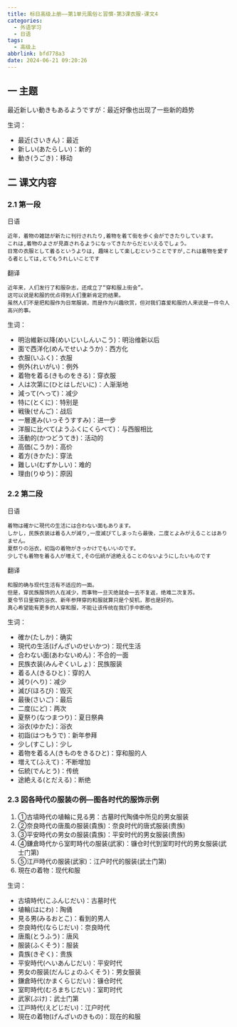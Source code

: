 ```yaml
---
title: 标日高级上册——第1单元風俗と習慣-第3课衣服-课文4
categories:
  - 外语学习
  - 日语
tags:
  - 高级上
abbrlink: bfd778a3
date: 2024-06-21 09:20:26
---
```

## 一 主题

最近新しい動きもあるようですが：最近好像也出现了一些新的趋势

<!--more-->

生词：

* 最近(さいきん)：最近
* 新しい(あたらしい)：新的
* 動き(うごき)：移动

## 二  课文内容

### 2.1 第一段

日语

```
近年，着物の雑誌が新たに刊行されたり,着物を着て街を歩く会ができたりしています。
これは,着物のよさが見直されるようになってきたからだといえるでしょう。
日常の衣服として着るというよりは, 趣味として楽しむということですが,これは着物を愛する者としては,とてもうれしいことです
```

翻译

```
近年来，人们发行了和服杂志，还成立了“穿和服上街会”。
这可以说是和服的优点得到人们重新肯定的结果。
虽然人们不是把和服作为日常服装，而是作为兴趣欣赏，但对我们喜爱和服的人来说是一件令人高兴的事。
```

生词：

* 明治維新以降(めいじいしんいこう)：明治维新以后
* 面で西洋化(めんでせいようか)：西方化
* 衣服(いふく)：衣服
* 例外(れいがい)：例外
* 着物を着る(きものをきる)：穿衣服
* 人は次第に(ひとはしだいに)：人渐渐地
* 減って(へって)：减少
* 特に(とくに)：特别是
* 戦後(せんご)：战后
* 一層進み(いっそうすすみ)：进一步
* 洋服に比べて(ようふくにくらべて)：与西服相比
* 活動的(かつどうてき)：活动的
* 高価(こうか)：高价
* 着方(きかた)：穿法
* 難しい(むずかしい)：难的
* 理由(りゆう)：原因

### 2.2 第二段

日语

```
着物は確かに現代の生活には合わない面もあります。
しかし，民族衣装は着る人が減り,一度滅びてしまったら最後，二度とよみがえることはありません。
夏祭りの浴衣，初詣の着物がきっかけでもいいのです。
少しでも着物を着る人が増えて,その伝統が途絶えることのないようにしたいものです
```

翻译

```
和服的确与现代生活有不适应的一面。
但是，穿民族服饰的人在减少，而事物一旦灭绝就会一去不复返，绝难二次复苏。
夏令节日里穿的浴衣、新年参拜穿的和服就算只是个契机，那也是好的。
真心希望能有更多的人穿和服，不能让该传统在我们手中断绝。
```

生词：

* 確か(たしか)：确实
* 現代の生活(げんざいのせいかつ)：现代生活
* 合わない面(あわないめん)：不合的一面
* 民族衣装(みんぞくいしょ)：民族服装
* 着る人(きるひと)：穿的人
* 減り(へり)：减少
* 滅び(ほろび)：毁灭
* 最後(さいご)：最后
* 二度(にど)：两次
* 夏祭り(なつまつり)：夏日祭典
* 浴衣(ゆかた)：浴衣
* 初詣(はつもうで)：新年参拜
* 少し(すこし)：少し
* 着物を着る人(きものをきるひと)：穿和服的人
* 増えて(ふえて)：不断增加
* 伝統(でんとう)：传统
* 途絶える(とだえる)：断绝

### 2.3 図各時代の服装の例—图各时代的服饰示例

1. ①古墳時代の埴輪に見る男：古墓时代陶俑中所见的男女服装
2. ②奈良時代の唐風の服装(貴族)：奈良时代的唐式服装(贵族)
3. ③平安時代の男女の服装(貴族)：平安时代的男女服装(贵族)
4. ④鎌倉時代から室町時代の服装(武家)：镰仓时代到室町时代的男女服装(武士门第)
5. ⑤江戸時代の服装(武家)：江户时代的服装(武士门第)
6. 現在の着物：现代和服

生词：

* 古墳時代(こふんじだい)：古墓时代
* 埴輪(はにわ)：陶俑
* 見る男(みるおとこ)：看到的男人
* 奈良時代(ならじだい)：奈良時代
* 唐風(とうふう)：唐风
* 服装(ふくそう)：服装
* 貴族(きぞく)：贵族
* 平安時代(へいあんじだい)：平安时代
* 男女の服装(だんじょのふくそう)：男女服装
* 鎌倉時代(かまくらじだい)：镰仓时代
* 室町時代(むろまちじだい)：室町时代
* 武家(ぶけ)：武士门第
* 江戸時代(えどじだい)：江户时代
* 現在の着物(げんざいのきもの)：现在的和服